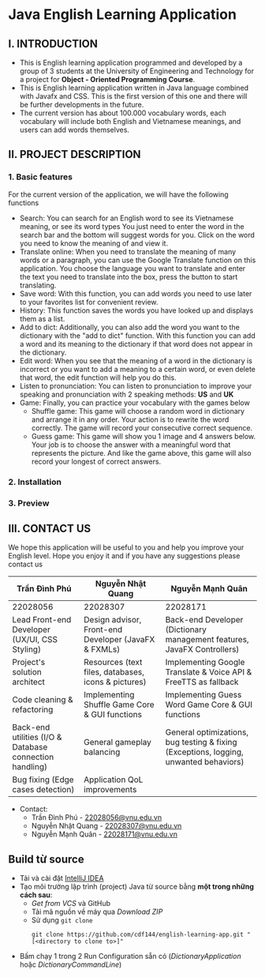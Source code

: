 # Java English Learning Application

## I. INTRODUCTION

* This is English learning application programmed and developed by a group of 3 students at the University of
  Engineering and Technology for a project for **Object - Oriented Programming Course**.
* This is English learning application written in Java language combined with Javafx and CSS. This is the first version
  of this one and there will be further developments in the future.
* The current version has about 100.000 vocabulary words, each vocabulary will include both English and Vietnamese
  meanings, and users can add words themselves.

## II. PROJECT DESCRIPTION

### 1. Basic features

For the current version of the application, we will have the following functions

* Search: You can search for an English word to see its Vietnamese meaning, or see its word types You just need to enter
  the word in the search bar and the bottom will suggest words for you. Click on the word you need to know the meaning
  of and view it.
* Translate online: When you need to translate the meaning of many words or a paragraph, you can use the Google
  Translate function on this application. You choose the language you want to translate and enter the text you need to
  translate into the box, press the button to start translating.
* Save word: With this function, you can add words you need to use later to your favorites list for convenient review.
* History: This function saves the words you have looked up and displays them as a list.
* Add to dict: Additionally, you can also add the word you want to the dictionary with the "add to dict" function. With
  this function you can add a word and its meaning to the dictionary if that word does not appear in the dictionary.
* Edit word: When you see that the meaning of a word in the dictionary is incorrect or you want to add a meaning to a
  certain word, or even delete that word, the edit function will help you do this.
* Listen to pronunciation: You can listen to pronunciation to improve your speaking and pronunciation with 2 speaking
  methods: **US** and **UK**
* Game: Finally, you can practice your vocabulary with the games below
    * Shuffle game: This game will choose a random word in dictionary and arrange it in any order. Your action is to
      rewrite the word correctly. The game will record your consecutive correct sequence.
    * Guess game: This game will show you 1 image and 4 answers below. Your job is to choose the answer with a
      meaningful word that represents the picture. And like the game above, this game will also record your longest of
      correct answers.

### 2. Installation

### 3. Preview

## III. CONTACT US

We hope this application will be useful to you and help you improve your English level. Hope you enjoy it and if you
have any suggestions please contact us

| Trần Đình Phú                                           | Nguyễn Nhật Quang                                    | Nguyễn Mạnh Quân                                                                      |
|---------------------------------------------------------|------------------------------------------------------|---------------------------------------------------------------------------------------|
| 22028056                                                | 22028307                                             | 22028171                                                                              |
| Lead Front-end Developer (UX/UI, CSS Styling)           | Design advisor, Front-end Developer (JavaFX & FXMLs) | Back-end Developer (Dictionary management features, JavaFX Controllers)               |
| Project's solution architect                            | Resources (text files, databases, icons & pictures)  | Implementing Google Translate & Voice API & FreeTTS as fallback                       |
| Code cleaning & refactoring                             | Implementing Shuffle Game Core & GUI functions       | Implementing Guess Word Game Core & GUI functions                                     |
| Back-end utilities (I/O & Database connection handling) | General gameplay balancing                           | General optimizations, bug testing & fixing (Exceptions, logging, unwanted behaviors) |
| Bug fixing (Edge cases detection)                       | Application QoL improvements                         |                                                                                       |

* Contact:
  - Trần Đình Phú - 22028056@vnu.edu.vn
  - Nguyễn Nhật Quang - 22028307@vnu.edu.vn
  - Nguyễn Mạnh Quân - 22028171@vnu.edu.vn

## Build từ source

- Tải và cài đặt [IntelliJ IDEA](https://www.jetbrains.com/idea/download)
- Tạo môi trường lập trình (project) Java từ source bằng **một trong những cách sau**:
  - *Get from VCS* và GitHub
  - Tải mã nguồn về máy qua *Download ZIP*
  - Sử dụng `git clone`
    ```
    git clone https://github.com/cdf144/english-learning-app.git "[<directory to clone to>]"
    ```
- Bấm chạy 1 trong 2 Run Configuration sẵn có (_DictionaryApplication_ hoặc _DictionaryCommandLine_)
